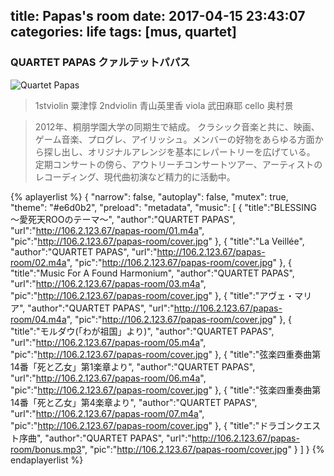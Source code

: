 title: Papas's room
date: 2017-04-15 23:43:07
categories: life
tags: [mus, quartet] 
---

### QUARTET  PAPAS  クァルテットパパス

![Quartet Papas](http://yyphoto.qiniudn.com/image/article/papas.png)

> 1stviolin 粟津惇
> 2ndviolin 青山英里香
> viola 武田麻耶
> cello 奥村景

> 2012年、桐朋学園大学の同期生で結成。
> クラシック音楽と共に、映画、ゲーム音楽、プログレ、アイリッシュ。メンバーの好物をあらゆる方面から探し出し、オリジナルアレンジを基本にレパートリーを広げている。
> 定期コンサートの傍ら、アウトリーチコンサートツアー、アーティストのレコーディング、現代曲初演など精力的に活動中。


{% aplayerlist %}
{
  "narrow": false,
  "autoplay": false,
  "mutex": true,
  "theme": "#e6d0b2",
  "preload": "metadata",
  "music": [
    {
        "title":"BLESSING ～愛死天ROOのテーマ～",
        "author":"QUARTET PAPAS",
        "url":"http://106.2.123.67/papas-room/01.m4a",
        "pic":"http://106.2.123.67/papas-room/cover.jpg"
    },
    {
        "title":"La Veillée",
        "author":"QUARTET PAPAS",
        "url":"http://106.2.123.67/papas-room/02.m4a",
        "pic":"http://106.2.123.67/papas-room/cover.jpg"
    },
    {
        "title":"Music For A Found Harmonium",
        "author":"QUARTET PAPAS",
        "url":"http://106.2.123.67/papas-room/03.m4a",
        "pic":"http://106.2.123.67/papas-room/cover.jpg"
    },
    {
        "title":"アヴェ・マリア",
        "author":"QUARTET PAPAS",
        "url":"http://106.2.123.67/papas-room/04.m4a",
        "pic":"http://106.2.123.67/papas-room/cover.jpg"
    },
    {
        "title":"モルダウ(「わが祖国」より)",
        "author":"QUARTET PAPAS",
        "url":"http://106.2.123.67/papas-room/05.m4a",
        "pic":"http://106.2.123.67/papas-room/cover.jpg"
    },
    {
        "title":"弦楽四重奏曲第14番「死と乙女」第1楽章より",
        "author":"QUARTET PAPAS",
        "url":"http://106.2.123.67/papas-room/06.m4a",
        "pic":"http://106.2.123.67/papas-room/cover.jpg"
    },
    {
        "title":"弦楽四重奏曲第14番「死と乙女」第4楽章より",
        "author":"QUARTET PAPAS",
        "url":"http://106.2.123.67/papas-room/07.m4a",
        "pic":"http://106.2.123.67/papas-room/cover.jpg"
    },
    {
        "title":"ドラゴンクエスト序曲",
        "author":"QUARTET PAPAS",
        "url":"http://106.2.123.67/papas-room/bonus.mp3",
        "pic":"http://106.2.123.67/papas-room/cover.jpg"
    }
  ]
}
{% endaplayerlist %}
